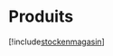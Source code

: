 # Produits

[!include[stockenmagasin](produits.stockenmagasin.autogen.md)]





























































































